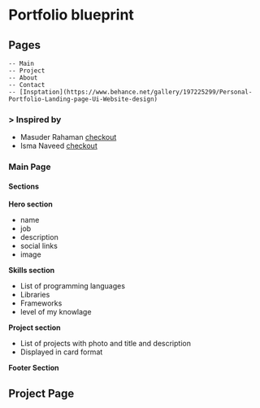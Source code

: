 # Portfolio blueprint

## Pages

    -- Main
    -- Project
    -- About
    -- Contact
    -- [Insptation](https://www.behance.net/gallery/197225299/Personal-Portfolio-Landing-page-Ui-Website-design)

### > Inspired by 
- Masuder Rahaman  [checkout](https://www.behance.net/gallery/197225299/Personal-Portfolio-Landing-page-Ui-Website-design)
- Isma Naveed [checkout](https://www.behance.net/gallery/190317513/Portfolio-Landing-Page-Bento-UI-Design?tracking_source=search_projects%7Cpersonal+portfolio)
### Main Page

#### Sections


**Hero section**
- name
- job
- description
- social links
- image

**Skills section**
- List of programming languages
- Libraries
- Frameworks 
- level of my knowlage

**Project section**
- List of projects with photo and title and description
- Displayed in card format

**Footer Section**



## Project Page
